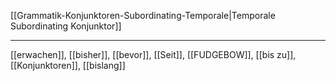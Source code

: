 [[Grammatik-Konjunktoren-Subordinating-Temporale|Temporale Subordinating Konjunktor]]

---

[[erwachen]], [[bisher]], [[bevor]], [[Seit]], [[FUDGEBOW]], [[bis zu]], [[Konjunktoren]], [[bislang]]